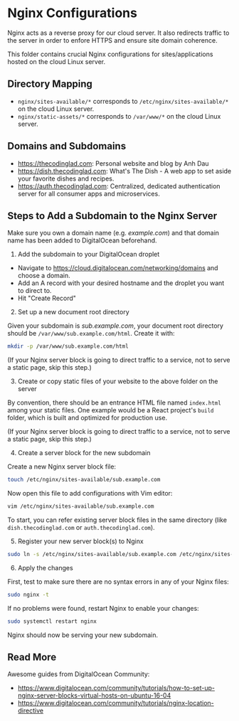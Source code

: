 # Nginx Configurations

Nginx acts as a reverse proxy for our cloud server. It also redirects traffic to the server in order to enfore HTTPS and ensure site domain coherence.

This folder contains crucial Nginx configurations for sites/applications hosted on the cloud Linux server.

## Directory Mapping

- `nginx/sites-available/*` corresponds to `/etc/nginx/sites-available/*` on the cloud Linux server.
- `nginx/static-assets/*` corresponds to `/var/www/*` on the cloud Linux server.

## Domains and Subdomains

- https://thecodinglad.com: Personal website and blog by Anh Dau
- https://dish.thecodinglad.com: What's The Dish - A web app to set aside your favorite dishes and recipes.
- https://auth.thecodinglad.com: Centralized, dedicated authentication server for all consumer apps and microservices.

## Steps to Add a Subdomain to the Nginx Server

Make sure you own a domain name (e.g. _example.com_) and that domain name has been added to DigitalOcean beforehand.

1. Add the subdomain to your DigitalOcean droplet

- Navigate to https://cloud.digitalocean.com/networking/domains and choose a domain.
- Add an A record with your desired hostname and the droplet you want to direct to.
- Hit "Create Record"

2. Set up a new document root directory

Given your subdomain is _sub.example.com_, your document root directory should be `/var/www/sub.example.com/html`. Create it with:

```sh
mkdir -p /var/www/sub.example.com/html
```

(If your Nginx server block is going to direct traffic to a service, not to serve a static page, skip this step.)

3. Create or copy static files of your website to the above folder on the server

By convention, there should be an entrance HTML file named `index.html` among your static files. One example would be a React project's `build` folder, which is built and optimized for production use.

(If your Nginx server block is going to direct traffic to a service, not to serve a static page, skip this step.)

4. Create a server block for the new subdomain

Create a new Nginx server block file:

```sh
touch /etc/nginx/sites-available/sub.example.com
```

Now open this file to add configurations with Vim editor:

```sh
vim /etc/nginx/sites-available/sub.example.com
```

To start, you can refer existing server block files in the same directory (like `dish.thecodinglad.com` or `auth.thecodinglad.com`).

5. Register your new server block(s) to Nginx

```sh
sudo ln -s /etc/nginx/sites-available/sub.example.com /etc/nginx/sites-enabled/
```

6. Apply the changes

First, test to make sure there are no syntax errors in any of your Nginx files:

```sh
sudo nginx -t
```

If no problems were found, restart Nginx to enable your changes:

```sh
sudo systemctl restart nginx
```

Nginx should now be serving your new subdomain.

## Read More

Awesome guides from DigitalOcean Community:

- https://www.digitalocean.com/community/tutorials/how-to-set-up-nginx-server-blocks-virtual-hosts-on-ubuntu-16-04
- https://www.digitalocean.com/community/tutorials/nginx-location-directive
